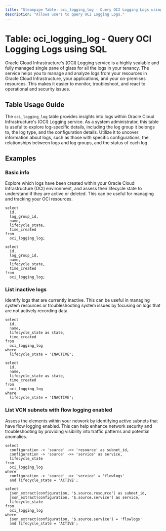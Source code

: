 ```yaml
---
title: "Steampipe Table: oci_logging_log - Query OCI Logging Logs using SQL"
description: "Allows users to query OCI Logging Logs."
---
```


# Table: oci_logging_log - Query OCI Logging Logs using SQL

Oracle Cloud Infrastructure's (OCI) Logging service is a highly scalable and fully managed single pane of glass for all the logs in your tenancy. The service helps you to manage and analyze logs from your resources in Oracle Cloud Infrastructure, your applications, and your on-premises resources. This makes it easier to monitor, troubleshoot, and react to operational and security issues.

## Table Usage Guide

The `oci_logging_log` table provides insights into logs within Oracle Cloud Infrastructure's (OCI) Logging service. As a system administrator, this table is useful to explore log-specific details, including the log group it belongs to, the log type, and the configuration details. Utilize it to uncover information about logs, such as those with specific configurations, the relationships between logs and log groups, and the status of each log.

## Examples

### Basic info
Explore which logs have been created within your Oracle Cloud Infrastructure (OCI) environment, and assess their lifecycle state to understand if they are active or deleted. This can be useful for managing and tracking your OCI resources.

```sql+postgres
select
  id,
  log_group_id,
  name,
  lifecycle_state,
  time_created
from
  oci_logging_log;
```

```sql+sqlite
select
  id,
  log_group_id,
  name,
  lifecycle_state,
  time_created
from
  oci_logging_log;
```

### List inactive logs
Identify logs that are currently inactive. This can be useful in managing system resources or troubleshooting system issues by focusing on logs that are not actively recording data.

```sql+postgres
select
  id,
  name,
  lifecycle_state as state,
  time_created
from
  oci_logging_log
where
  lifecycle_state = 'INACTIVE';
```

```sql+sqlite
select
  id,
  name,
  lifecycle_state as state,
  time_created
from
  oci_logging_log
where
  lifecycle_state = 'INACTIVE';
```

### List VCN subnets with flow logging enabled
Assess the elements within your network by identifying active subnets that have flow logging enabled. This can help enhance network security and troubleshooting by providing visibility into traffic patterns and potential anomalies.

```sql+postgres
select
  configuration -> 'source' ->> 'resource' as subnet_id,
  configuration -> 'source' ->> 'service' as service,
  lifecycle_state
from
  oci_logging_log
where
  configuration -> 'source' ->> 'service' = 'flowlogs'
  and lifecycle_state = 'ACTIVE';
```

```sql+sqlite
select
  json_extract(configuration, '$.source.resource') as subnet_id,
  json_extract(configuration, '$.source.service') as service,
  lifecycle_state
from
  oci_logging_log
where
  json_extract(configuration, '$.source.service') = 'flowlogs'
  and lifecycle_state = 'ACTIVE';
```
